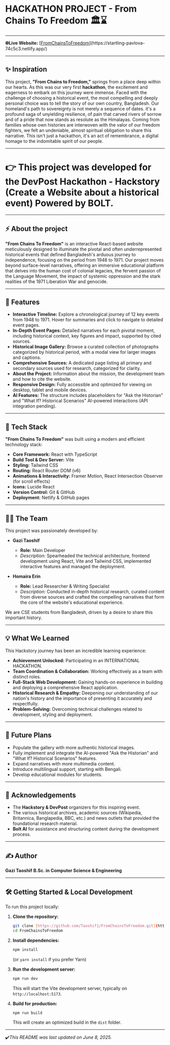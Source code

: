 # HACKATHON PROJECT - From Chains To Freedom 🏛️⌛
---

**🌐Live Website:** [[FromChainsToFreedom]([https://fromchainstofreedom.netlify.app/](https://startling-pavlova-74c5c3.netlify.app/))](https://startling-pavlova-74c5c3.netlify.app/)

---

## ✨ Inspiration

This project, **"From Chains to Freedom,"** springs from a place deep within our hearts. As this was our very first **hackathon**, the excitement and eagerness to embark on this journey were immense. Faced with the challenge of choosing a historical event, the most compelling and deeply personal choice was to tell the story of our own country, Bangladesh. Our homeland's path to sovereignty is not merely a sequence of dates. it's a profound saga of unyielding resilience, of pain that carved rivers of sorrow and of a pride that now stands as resolute as the Himalayas. Coming from families whose own histories are interwoven with the valor of our freedom fighters, we felt an undeniable, almost spiritual obligation to share this narrative. This isn't just a hackathon, it's an act of remembrance, a digital homage to the indomitable spirit of our people.

---

# 👉 This project was developed for the **DevPost Hackathon - Hackstory (Create a Website about a historical event) Powered by BOLT**.

---

## ⚡ About the project

**"From Chains To Freedom"** is an interactive React-based website meticulously designed to illuminate the pivotal and often underrepresented historical events that defined Bangladesh's arduous journey to independence, focusing on the period from 1948 to 1971. Our project moves beyond surface-level narratives, offering an immersive educational platform that delves into the human cost of colonial legacies, the fervent passion of the Language Movement, the impact of systemic oppression and the stark realities of the 1971 Liberation War and genocide.

---

## 🌟 Features

* **Interactive Timeline:** Explore a chronological journey of 12 key events from 1948 to 1971. Hover for summaries and click to navigate to detailed event pages.
* **In-Depth Event Pages:** Detailed narratives for each pivotal moment, including historical context, key figures and impact, supported by cited sources.
* **Historical Image Gallery:** Browse a curated collection of photographs categorized by historical period, with a modal view for larger images and captions.
* **Comprehensive Sources:** A dedicated page listing all primary and secondary sources used for research, categorized for clarity.
* **About the Project:** Information about the mission, the development team and how to cite the website.
* **Responsive Design:** Fully accessible and optimized for viewing on desktop, tablet and mobile devices.
* **AI Features:** The structure includes placeholders for "Ask the Historian" and "What If? Historical Scenarios" AI-powered interactions (API integration pending).

---

## 🚀 Tech Stack

**"From Chains To Freedom"** was built using a modern and efficient technology stack:

* **Core Framework:** React with TypeScript
* **Build Tool & Dev Server:** Vite
* **Styling:** Tailwind CSS
* **Routing:** React Router DOM (v6)
* **Animations & Interactivity:** Framer Motion, React Intersection Observer (for scroll effects)
* **Icons:** Lucide React
* **Version Control:** Git & GitHub
* **Deployment:** Netlify & GitHub pages

---

## 🧑‍💻 The Team

This project was passionately developed by:

* **Gazi Taoshif**
    * **Role:** Main Developer
    * *Description:* Spearheaded the technical architecture, frontend development using React, Vite and Tailwind CSS, implemented interactive features and managed the deployment.

* **Homaira Erin**
    * **Role:** Lead Researcher & Writing Specialist
    * *Description:* Conducted in-depth historical research, curated content from diverse sources and crafted the compelling narratives that form the core of the website's educational experience.

We are CSE students from Bangladesh, driven by a desire to share this important history.

---

## 💡 What We Learned

This Hackstory journey has been an incredible learning experience:

* **Achievement Unlocked:** Participating in an INTERNATIONAL HACKATHON.
* **Team Coordination & Collaboration:** Working effectively as a team with distinct roles.
* **Full-Stack Web Development:** Gaining hands-on experience in building and deploying a comprehensive React application.
* **Historical Research & Empathy:** Deepening our understanding of our nation's history and the importance of presenting it accurately and respectfully.
* **Problem-Solving:** Overcoming technical challenges related to development, styling and deployment.

---

## 🔮 Future Plans

* Populate the gallery with more authentic historical images.
* Fully implement and integrate the AI-powered "Ask the Historian" and "What If? Historical Scenarios" features.
* Expand narratives with more multimedia content.
* Introduce multilingual support, starting with Bengali.
* Develop educational modules for students.

---

## 🙏 Acknowledgements

* The **Hackstory & DevPost** organizers for this inspiring event.
* The various historical archives, academic sources (Wikipedia, Britannica, Banglapedia, BBC, etc.) and news outlets that provided the foundational research material.
* **Bolt AI** for assistance and structuring content during the development process.

---

## ✍️ Author

**Gazi Taoshif**
**B.Sc. in Computer Science & Engineering**

---

## 🛠️ Getting Started & Local Development

To run this project locally:

1.  **Clone the repository:**
    ```bash
    git clone [https://github.com/Taoshif1/FromChainsToFreedom.git](https://github.com/Taoshif1/FromChainsToFreedom.git)
    cd FromChainsToFreedom
    ```

2.  **Install dependencies:**
    ```bash
    npm install
    ```
    (or `yarn install` if you prefer Yarn)

3.  **Run the development server:**
    ```bash
    npm run dev
    ```
    This will start the Vite development server, typically on `http://localhost:5173`.

4.  **Build for production:**
    ```bash
    npm run build
    ```
    This will create an optimized build in the `dist` folder.

---

✔️*This README was last updated on June 8, 2025.*
